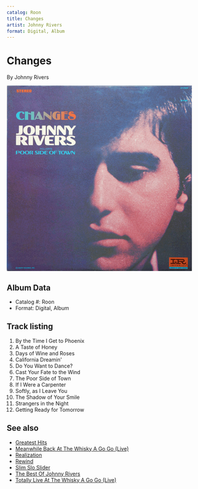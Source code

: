 ```yaml
---
catalog: Roon
title: Changes
artist: Johnny Rivers
format: Digital, Album
---
```


# Changes

By Johnny Rivers

![](../../assets/albumcovers/Johnny_Rivers-Changes.png)

## Album Data

- Catalog #: Roon
- Format: Digital, Album


## Track listing


1. By the Time I Get to Phoenix
2. A Taste of Honey
3. Days of Wine and Roses
4. California Dreamin'
5. Do You Want to Dance?
6. Cast Your Fate to the Wind
7. The Poor Side of Town
8. If I Were a Carpenter
9. Softly, as I Leave You
10. The Shadow of Your Smile
11. Strangers in the Night
12. Getting Ready for Tomorrow


## See also

- [Greatest Hits](Greatest_Hits.md)
- [Meanwhile Back At The Whisky A Go Go (Live)](Meanwhile_Back_At_The_Whisky_A_Go_Go_Live.md)
- [Realization](Realization.md)
- [Rewind](Rewind.md)
- [Slim Slo Slider](Slim_Slo_Slider.md)
- [The Best Of Johnny Rivers](The_Best_Of_Johnny_Rivers.md)
- [Totally Live At The Whisky A Go Go (Live)](Totally_Live_At_The_Whisky_A_Go_Go_Live.md)
